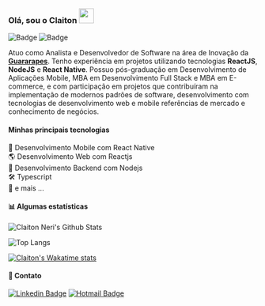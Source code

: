 ### Olá, sou o Claiton <img src="https://media.giphy.com/media/hvRJCLFzcasrR4ia7z/giphy.gif" width="30px">
![Badge](https://komarev.com/ghpvc/?username=claitonneri&color=green)
![Badge](https://wakatime.com/badge/user/d9dc4a6d-6d01-43a5-b0bb-e5757bde93f9.svg)

Atuo como Analista e Desenvolvedor de Software na área de Inovação da [**Guararapes**](https://www.guararapes.com.br). Tenho experiência em projetos utilizando tecnologias **ReactJS**, **NodeJS** e **React Native**. Possuo pós-graduação em Desenvolvimento de Aplicações Mobile, MBA em Desenvolvimento Full Stack e MBA em E-commerce, e com participação em projetos que contribuíram na implementação de modernos padrões de software, desenvolvimento com tecnologias de desenvolvimento web e mobile referências de mercado e conhecimento de negócios.

#### Minhas principais tecnologias
📲 Desenvolvimento Mobile com React Native  
🌎 Desenvolvimento Web com Reactjs  
📡 Desenvolvimento Backend com Nodejs  
🛠️ Typescript  
🧰 e mais ...  

#### 📊 Algumas estatísticas
![Claiton Neri's Github Stats](https://github-readme-stats-claitonneri.vercel.app/api?username=claitonneri&count_private=true&show_icons=true&theme=radical&bg_color=ffffff&title_color=191919&text_color=4c4c4c&icon_color=2B7EC6)

![Top Langs](https://github-readme-stats-claitonneri.vercel.app/api/top-langs/?username=claitonneri&count_private=true&layout=compact&theme=radical&bg_color=ffffff&title_color=191919&text_color=4c4c4c&icon_color=2B7EC6)

[![Claiton's Wakatime stats](https://github-readme-stats.vercel.app/api/wakatime?username=claitonneri)](https://github.com/claitonneri)

#### 💬 Contato
[![Linkedin Badge](https://img.shields.io/badge/-Linkedin-blue?style=for-the-badge&logo=Linkedin&logoColor=white&link=https://www.linkedin.com/in/claitonneri/)](https://www.linkedin.com/in/claitonneri/) 
[![Hotmail Badge](https://img.shields.io/badge/-claitonneri@hotmail.com-c14438?style=for-the-badge&logo=microsoftoutlook&color=blue&logoColor=white&link=mailto:claitonneri@hotmail.com)](mailto:claitonneri@hotmail.com)
